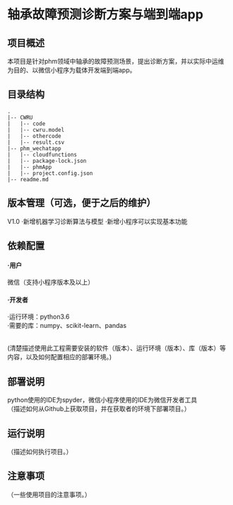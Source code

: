 # 轴承故障预测诊断方案与端到端app

## 项目概述
  本项目是针对phm领域中轴承的故障预测场景，提出诊断方案，并以实际中运维为目的、以微信小程序为载体开发端到端app。
## 目录结构
```
.
|-- CWRU
|   |-- code
|   |-- cwru.model
|   |-- othercode
|   |-- result.csv
|-- phm_wechatapp
|   |-- cloudfunctions
|   |-- package-lock.json
|   |-- phmApp
|   |-- project.config.json
|-- readme.md
```
## 版本管理（可选，便于之后的维护）
V1.0 
·新增机器学习诊断算法与模型
·新增小程序可以实现基本功能
## 依赖配置
#### ·用户
微信（支持小程序版本及以上）
#### ·开发者
·运行环境：python3.6
<br>·需要的库：numpy、scikit-learn、pandas

<br>(清楚描述使用此工程需要安装的软件（版本）、运行环境（版本）、库（版本）等内容，以及如何配置相应的部署环境。)
## 部署说明
python使用的IDE为spyder，微信小程序使用的IDE为微信开发者工具
<br>（描述如何从Github上获取项目，并在获取者的环境下部署项目。）
## 运行说明

（描述如何执行项目。）
## 注意事项
（一些使用项目的注意事项。）
